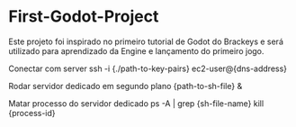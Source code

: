 # First-Godot-Project
Este projeto foi inspirado no primeiro tutorial de Godot do Brackeys e será utilizado para aprendizado da Engine e lançamento do primeiro jogo.


Conectar com server
    ssh -i {./path-to-key-pairs} ec2-user@{dns-address}

Rodar servidor dedicado em segundo plano
    {path-to-sh-file} &

Matar processo do servidor dedicado
    ps -A | grep {sh-file-name}
    kill {process-id}